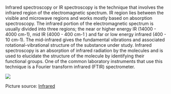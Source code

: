 Infrared spectroscopy or IR spectroscopy is the technique that involves the infrared region of the electromagnetic spectrum. IR region lies between the visible and microwave regions and works mostly based on absorption spectroscopy. The infrared portion of the electromagnetic spectrum is usually divided into three regions; the near or higher energy IR (14000 - 4000 cm-1), mid IR (4000 - 400 cm-1 ) and far or low energy infrared (400 - 10 cm-1). The mid-infrared gives the fundamental vibrations and associated rotational-vibrational structure of the substance under study. Infrared spectroscopy is an absorption of infrared radiation by the molecules and is used to elucidate the structure of the molecule by identifying their functional groups. One of the common laboratory instruments that use this technique is a Fourier transform infrared (FTIR) spectrometer.

<image src="./images/figure1_intro_exp7.png">


Picture source: [ Infrared](https://www.rediris.ca/infrared.html)
